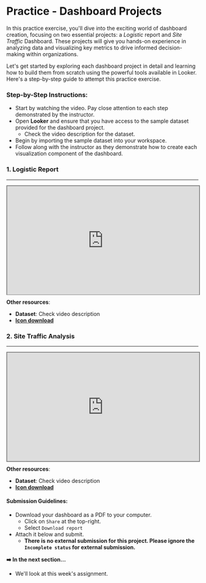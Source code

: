 # Practice - Dashboard Projects
In this practice exercise, you'll dive into the exciting world of dashboard creation, focusing on two essential projects: a _Logistic_ report and _Site Traffic_ Dashboard. These projects will give you hands-on experience in analyzing data and visualizing key metrics to drive informed decision-making within organizations.

Let's get started by exploring each dashboard project in detail and learning how to build them from scratch using the powerful tools available in Looker. Here's a step-by-step guide to attempt this practice exercise.


### Step-by-Step Instructions:

- Start by watching the video. Pay close attention to each step demonstrated by the instructor.
- Open **Looker** and ensure that you have access to the sample dataset provided for the dashboard project.
    - Check the video description for the dataset.
- Begin by importing the sample dataset into your workspace. 
- Follow along with the instructor as they demonstrate how to create each visualization component of the dashboard. 


### 1. Logistic Report
---
<div style="position: relative; padding-bottom: 56.25%; height: 0;"><iframe src="https://www.youtube.com/embed/wnj84QM6fEc?si=p7A-swfuWBAGYk8j" title="Data Visualization" frameborder="0" allow="accelerometer; autoplay; clipboard-write; encrypted-media; gyroscope; picture-in-picture" allowfullscreen style="position: absolute; top: 0; left: 0; width: 100%; height: 100%; border: 2px solid grey;"></iframe></div>

**Other resources**:
- **Dataset**: Check video description
- **[Icon download](https://www.iconsdb.com/)**


### 2. Site Traffic Analysis
---
<div style="position: relative; padding-bottom: 56.25%; height: 0;"><iframe src="https://www.youtube.com/embed/oRmY0cL1_KU?si=McZ-jZqMOJCjnWZZ" title="Data Visualization" frameborder="0" allow="accelerometer; autoplay; clipboard-write; encrypted-media; gyroscope; picture-in-picture" allowfullscreen style="position: absolute; top: 0; left: 0; width: 100%; height: 100%; border: 2px solid grey;"></iframe></div>

**Other resources**:
- **Dataset**: Check video description
- **[Icon download](https://www.iconsdb.com/)**


#### Submission Guidelines:
- Download your dashboard as a PDF to your computer.
  - Click on `Share` at the top-right.
  - Select `Download report`
- Attach it below and submit.
  - **There is no external submission for this project.  Please ignore the `Incomplete status` for external submission.**

<aside>

**➡️ In the next section...**
- We'll look at this week's assignment.
</aside>
